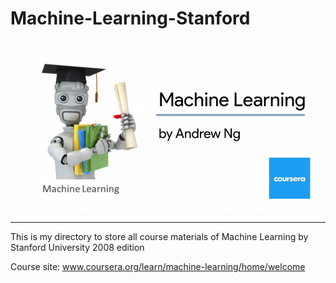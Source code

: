 # Machine-Learning-Stanford
<img src = "https://raw.githubusercontent.com/lehoangan2906/Machine-Learning-Stanford/main/thumb.png">

---------------------------------------------------------------------------------------

This is my directory to store all course materials of Machine Learning by Stanford University 2008 edition

Course site: www.coursera.org/learn/machine-learning/home/welcome
